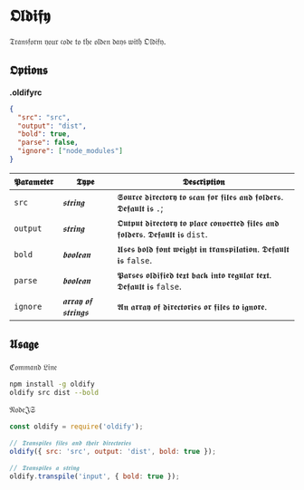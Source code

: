 # 𝕺𝖑𝖉𝖎𝖋𝖞
𝔗𝔯𝔞𝔫𝔰𝔣𝔬𝔯𝔪 𝔶𝔬𝔲𝔯 𝔠𝔬𝔡𝔢 𝔱𝔬 𝔱𝔥𝔢 𝔬𝔩𝔡𝔢𝔫 𝔡𝔞𝔶𝔰 𝔴𝔦𝔱𝔥 𝔒𝔩𝔡𝔦𝔣𝔶.

## 𝕺𝖕𝖙𝖎𝖔𝖓𝖘

**.oldifyrc**
```json
{
  "src": "src",
  "output": "dist",
  "bold": true,
  "parse": false,
  "ignore": ["node_modules"]
}
```

𝕻𝖆𝖗𝖆𝖒𝖊𝖙𝖊𝖗 | 𝕿𝖞𝖕𝖊 | 𝕯𝖊𝖘𝖈𝖗𝖎𝖕𝖙𝖎𝖔𝖓
--- | --- | ---
   `src` | *𝖘𝖙𝖗𝖎𝖓𝖌* | 𝕾𝖔𝖚𝖗𝖈𝖊 𝖉𝖎𝖗𝖊𝖈𝖙𝖔𝖗𝖞 𝖙𝖔 𝖘𝖈𝖆𝖓 𝖋𝖔𝖗 𝖋𝖎𝖑𝖊𝖘 𝖆𝖓𝖉 𝖋𝖔𝖑𝖉𝖊𝖗𝖘. 𝕯𝖊𝖋𝖆𝖚𝖑𝖙 𝖎𝖘 `.`;
   `output` | *𝖘𝖙𝖗𝖎𝖓𝖌* | 𝕺𝖚𝖙𝖕𝖚𝖙 𝖉𝖎𝖗𝖊𝖈𝖙𝖔𝖗𝖞 𝖙𝖔 𝖕𝖑𝖆𝖈𝖊 𝖈𝖔𝖓𝖛𝖊𝖗𝖙𝖊𝖉 𝖋𝖎𝖑𝖊𝖘 𝖆𝖓𝖉 𝖋𝖔𝖑𝖉𝖊𝖗𝖘. 𝕯𝖊𝖋𝖆𝖚𝖑𝖙 𝖎𝖘 `dist`.
   `bold` | *𝖇𝖔𝖔𝖑𝖊𝖆𝖓* | 𝖀𝖘𝖊𝖘 𝖇𝖔𝖑𝖉 𝖋𝖔𝖓𝖙 𝖜𝖊𝖎𝖌𝖍𝖙 𝖎𝖓 𝖙𝖗𝖆𝖓𝖘𝖕𝖎𝖑𝖆𝖙𝖎𝖔𝖓. 𝕯𝖊𝖋𝖆𝖚𝖑𝖙 𝖎𝖘 `false`.
   `parse` | *𝖇𝖔𝖔𝖑𝖊𝖆𝖓* | 𝕻𝖆𝖗𝖘𝖊𝖘 𝖔𝖑𝖉𝖎𝖋𝖎𝖊𝖉 𝖙𝖊𝖝𝖙 𝖇𝖆𝖈𝖐 𝖎𝖓𝖙𝖔 𝖗𝖊𝖌𝖚𝖑𝖆𝖗 𝖙𝖊𝖝𝖙. 𝕯𝖊𝖋𝖆𝖚𝖑𝖙 𝖎𝖘 `false`.
   `ignore` | *𝖆𝖗𝖗𝖆𝖞 𝖔𝖋 𝖘𝖙𝖗𝖎𝖓𝖌𝖘* | 𝕬𝖓 𝖆𝖗𝖗𝖆𝖞 𝖔𝖋 𝖉𝖎𝖗𝖊𝖈𝖙𝖔𝖗𝖎𝖊𝖘 𝖔𝖗 𝖋𝖎𝖑𝖊𝖘 𝖙𝖔 𝖎𝖌𝖓𝖔𝖗𝖊.

## 𝖀𝖘𝖆𝖌𝖊

ℭ𝔬𝔪𝔪𝔞𝔫𝔡 𝔏𝔦𝔫𝔢
```bash
npm install -g oldify
oldify src dist --bold
```

𝔑𝔬𝔡𝔢𝔍𝔖
```js
const oldify = require('oldify');

// 𝕿𝖗𝖆𝖓𝖘𝖕𝖎𝖑𝖊𝖘 𝖋𝖎𝖑𝖊𝖘 𝖆𝖓𝖉 𝖙𝖍𝖊𝖎𝖗 𝖉𝖎𝖗𝖊𝖈𝖙𝖔𝖗𝖎𝖊𝖘
oldify({ src: 'src', output: 'dist', bold: true });

// 𝕿𝖗𝖆𝖓𝖘𝖕𝖎𝖑𝖊𝖘 𝖆 𝖘𝖙𝖗𝖎𝖓𝖌
oldify.transpile('input', { bold: true });
```
